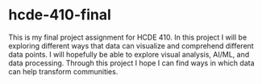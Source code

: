 # hcde-410-final

This is my final project assignment for HCDE 410. In this project I will be exploring different ways that data can visualize and comprehend different data points. I will hopefully be able to explore visual analysis, AI/ML, and data processing. Through this project I hope I can find ways in which data can help transform communities. 
